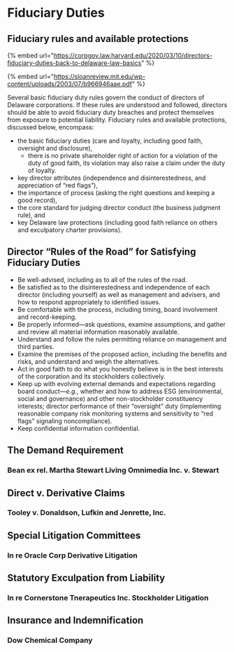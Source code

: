 # Fiduciary Duties

## Fiduciary rules and available protections

{% embed url="https://corpgov.law.harvard.edu/2020/03/10/directors-fiduciary-duties-back-to-delaware-law-basics" %}

{% embed url="https://sloanreview.mit.edu/wp-content/uploads/2003/07/b966946aae.pdf" %}

Several basic fiduciary duty rules govern the conduct of directors of Delaware corporations. If these rules are understood and followed, directors should be able to avoid fiduciary duty breaches and protect themselves from exposure to potential liability. Fiduciary rules and available protections, discussed below, encompass:&#x20;

* the basic fiduciary duties (care and loyalty, including good faith, oversight and disclosure),
  * there is no private shareholder right of action for a violation of the duty of good faith, its violation may also raise a claim under the duty of loyalty.
* key director attributes (independence and disinterestedness, and appreciation of “red flags”),
* the importance of process (asking the right questions and keeping a good record),
* the core standard for judging director conduct (the business judgment rule), and
* key Delaware law protections (including good faith reliance on others and exculpatory charter provisions).

## Director “Rules of the Road” for Satisfying Fiduciary Duties

* Be well-advised, including as to all of the rules of the road.
* Be satisfied as to the disinterestedness and independence of each director (including yourself) as well as management and advisers, and how to respond appropriately to identified issues.
* Be comfortable with the process, including timing, board involvement and record-keeping.
* Be properly informed—ask questions, examine assumptions, and gather and review all material information reasonably available.
* Understand and follow the rules permitting reliance on management and third parties.
* Examine the premises of the proposed action, including the benefits and risks, and understand and weigh the alternatives.
* Act in good faith to do what you honestly believe is in the best interests of the corporation and its stockholders collectively.
* Keep up with evolving external demands and expectations regarding board conduct—_e.g._, whether and how to address ESG (environmental, social and governance) and other non-stockholder constituency interests; director performance of their “oversight” duty (implementing reasonable company risk monitoring systems and sensitivity to “red flags” signaling noncompliance).
* Keep confidential information confidential.

## The Demand Requirement

### Bean ex rel. Martha Stewart Living Omnimedia Inc. v. Stewart

## Direct v. Derivative Claims

### Tooley v. Donaldson, Lufkin and Jenrette, Inc.&#x20;

## Special Litigation Committees

### In re Oracle Corp Derivative Litigation

## Statutory Exculpation from Liability

### In re Cornerstone Tnerapeutics Inc. Stockholder Litigation

## Insurance and Indemnification

### Dow Chemical Company
